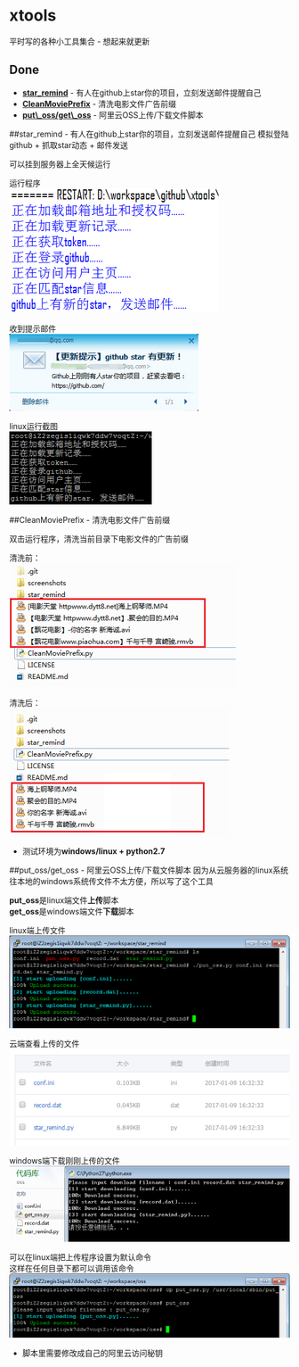 # xtools
平时写的各种小工具集合 - 想起来就更新

## Done
* [**star_remind**](#star_remind---有人在github上star你的项目，立刻发送邮件提醒自己) - 有人在github上star你的项目，立刻发送邮件提醒自己
* [**CleanMoviePrefix**](#cleanmovieprefix---清洗电影文件广告前缀) - 清洗电影文件广告前缀 
* [**put\\_oss/get\\_oss**](#put\_oss/get\_oss---阿里云OSS上传/下载文件脚本) - 阿里云OSS上传/下载文件脚本

##star_remind - 有人在github上star你的项目，立刻发送邮件提醒自己
模拟登陆github + 抓取star动态 + 邮件发送

可以挂到服务器上全天候运行

运行程序  
![](./screenshots/1.png)

收到提示邮件  
![](./screenshots/2.png)

linux运行截图  
![](./screenshots/3.png)

##CleanMoviePrefix - 清洗电影文件广告前缀

双击运行程序，清洗当前目录下电影文件的广告前缀

清洗前：  
![](./screenshots/4.png)

清洗后：  
![](./screenshots/5.png)

* 测试环境为**windows/linux + python2.7**

##put\_oss/get\_oss - 阿里云OSS上传/下载文件脚本
因为从云服务器的linux系统往本地的windows系统传文件不太方便，所以写了这个工具

**put\_oss**是linux端文件**上传**脚本  
**get\_oss**是windows端文件**下载**脚本

linux端上传文件  
![](./screenshots/6.png)

云端查看上传的文件  
![](./screenshots/7.png)

windows端下载刚刚上传的文件  
![](./screenshots/8.png)
 
可以在linux端把上传程序设置为默认命令  
这样在任何目录下都可以调用该命令  
![](./screenshots/9.png)

* 脚本里需要修改成自己的阿里云访问秘钥